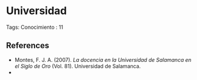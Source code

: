 # Universidad

Tags: Conocimiento
: 11

## References

- Montes, F. J. A. (2007). *La docencia en la Universidad de Salamanca en el Siglo de Oro* (Vol. 81). Universidad de Salamanca.
-